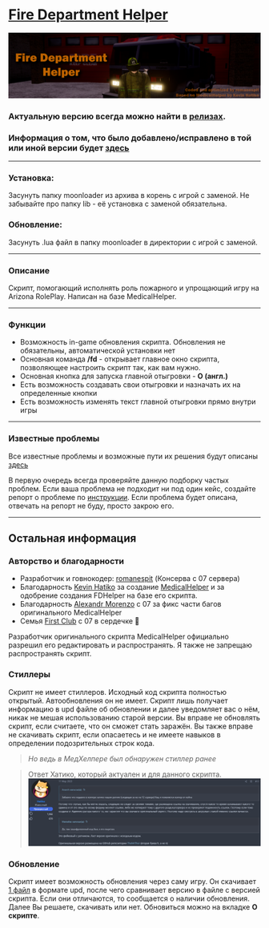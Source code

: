 # [Fire Department Helper](https://romanespit.ru/fdh)
![](/docs/logo.png)
### Актуальную версию всегда можно найти в [релизах](https://github.com/romanespit/Fire-Department-Helper/releases/latest).
### Информация о том, что было добавлено/исправлено в той или иной версии будет [здесь](/CHANGELOG.md)
____
### Установка:
Засунуть папку moonloader из архива в корень с игрой с заменой. Не забывайте про папку lib - её установка с заменой обязательна.

### Обновление:
Засунуть .lua файл в папку moonloader в директории с игрой с заменой.
___
### Описание
Скрипт, помогающий исполнять роль пожарного и упрощающий игру на Arizona RolePlay. Написан на базе MedicalHelper.
____
### Функции
- Возможность in-game обновления скрипта. Обновления не обязательны, автоматической установки нет
- Основная команда **/fd** - открывает главное окно скрипта, позволяющее настроить скрипт так, как вам нужно.
- Основная кнопка для запуска главной отыгровки - **O (англ.)**
- Есть возможность создавать свои отыгровки и назначать их на определенные кнопки
- Есть возможность изменять текст главной отыгровки прямо внутри игры
____
### Известные проблемы
Все известные проблемы и возможные пути их решения будут описаны [здесь](/PROBLEMS.md)

В первую очередь всегда проверяйте данную подборку частых проблем. Если ваша проблема не подходит ни под один кейс, создайте репорт о проблеме по [инструкции](/HOWTO-REPORT.md). Если проблема будет описана, отвечать на репорт не буду, просто закрою его. 
____
## Остальная информация
### Авторство и благодарности
- Разработчик и говнокодер: [romanespit](https://romanespit.ru) (Консерва с 07 сервера)
- Благодарность [Kevin Hatiko](https://github.com/TheMrThor) за создание [MedicalHelper](https://github.com/TheMrThor/MedicalHelper) и за одобрение создания FDHelper на базе его скрипта.
- Благодарность [Alexandr Morenzo](https://discord.com/users/291964894318690304) с 07 за фикс части багов оригинального MedicalHelper
- Семья [First Club](https://discord.com/invite/first-family) с 07 в сердечке 💜


Разработчик оригинального скрипта MedicalHelper официально разрешил его редактировать и распространять. Я также не запрещаю распространять скрипт.
### Стиллеры
Скрипт не имеет стиллеров. Исходный код скрипта полностью открытый. Автообновления он не имеет. Скрипт лишь получает информацию в upd файле об обновлении и далее уведомляет вас о нём, никак не мешая использованию старой версии. Вы вправе не обновлять скрипт, если считаете, что он сможет стать заражён. Вы также вправе не скачивать скрипт, если опасаетесь и не имеете навыков в определении подозрительных строк кода.

> *Но ведь в МедХелпере был обнаружен стиллер ранее*

> Ответ Хатико, который актуален и для данного скрипта.
![](/docs/hatiko-reply.png)
### Обновление
Скрипт имеет возможность обновления через саму игру. Он скачивает [1 файл](https://github.com/romanespit/Fire-Department-Helper/blob/main/FDHelper/files/info.upd) в формате upd, после чего сравнивает версию в файле с версией скрипта. Если они отличаются, то сообщается о наличии обновления. Далее Вы решаете, скачивать или нет. Обновиться можно на вкладке **О скрипте**.